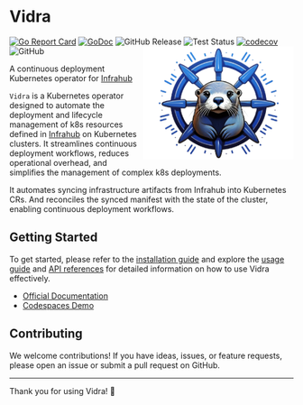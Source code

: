 # Vidra
[![Go Report Card](https://goreportcard.com/badge/github.com/kubernetes/kubernetes)](https://goreportcard.com/report/https://github.com/infrahub-operator/vidra) 
[![GoDoc](https://pkg.go.dev/badge/github.com/infrahub-operator/vidra)](https://pkg.go.dev/github.com/infrahub-operator/vidra)
![GitHub Release](https://img.shields.io/github/v/release/infrahub-operator/vidra?include_prereleases&sort=semver)
![Test Status](https://img.shields.io/github/actions/workflow/status/infrahub-operator/vidra/main.yaml?label=Tests)
[![codecov](https://codecov.io/github/infrahub-operator/vidra/graph/badge.svg?token=0JCAWNOMBL)](https://codecov.io/github/infrahub-operator/vidra)
![GitHub](https://img.shields.io/github/license/infrahub-operator/vidra)
<img src=".github/logo.png" alt="Nornir Conditional Runner Logo" height="200" align="right">

A continuous deployment Kubernetes operator for [Infrahub](https://github.com/opsmill/infrahub) 

`Vidra` is a Kubernetes operator designed to automate the deployment and lifecycle management of k8s resources defined in [Infrahub](https://github.com/opsmill/infrahub) on Kubernetes clusters. It streamlines continuous deployment workflows, reduces operational overhead, and simplifies the management of complex k8s deployments.

It automates syncing infrastructure artifacts from Infrahub into Kubernetes CRs. And reconciles the synced manifest with the state of the cluster, enabling continuous deployment workflows.

## Getting Started
To get started, please refer to the [installation guide](https://infrahub-operator.github.io/vidra/guides/install) and explore the [usage guide](https://infrahub-operator.github.io/vidra/guides/usage) and [API references](https://infrahub-operator.github.io/vidra/api-references/) for detailed information on how to use Vidra effectively.

- [Official Documentation](https://infrahub-operator.github.io/vidra/)
- [Codespaces Demo](https://github.com/infrahub-operator/infrahub-vidra-demo)


## Contributing

We welcome contributions! If you have ideas, issues, or feature requests, please open an issue or submit a pull request on GitHub.

---

Thank you for using Vidra! 🎉
